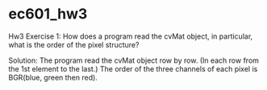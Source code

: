# ec601_hw3
Hw3
Exercise 1:
How does a program read the cvMat object, in particular, what is the
order of the pixel structure?

Solution:
The program read the cvMat object row by row. (In each row from the 1st element to the last.) The order of the three channels of each pixel is BGR(blue, green then red).
